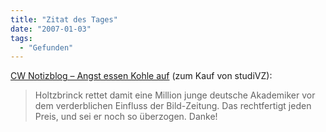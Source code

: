 ```yaml
---
title: "Zitat des Tages"
date: "2007-01-03"
tags:
  - "Gefunden"
---
```


[CW Notizblog – Angst essen Kohle auf](http://blog.computerwoche.de/2007/01/03/angst-essen-kohle-auf/) (zum Kauf von studiVZ):

> Holtzbrinck rettet damit eine Million junge deutsche Akademiker vor dem verderblichen Einfluss der Bild-Zeitung. Das rechtfertigt jeden Preis, und sei er noch so überzogen. Danke!
